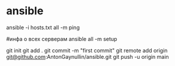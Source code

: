# ansible
ansible -i hosts.txt all -m ping

#инфа о всех серверам
ansible  all -m setup






git init
git add .
git commit -m "first commit"
git remote add origin git@github.com:AntonGaynullin/ansible.git
git push -u origin main
